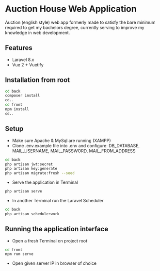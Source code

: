 # Auction House Web Application
Auction (english style) web app formerly made to satisfy the bare minimum required to get my bachelors degree, currently serving to improve my knowledge in web development.

## Features
- Laravel 8.x
- Vue 2 + Vuetify

## Installation from root
```bash
cd back
composer install
cd..
cd front
npm install
cd..
```

## Setup
- Make sure Apache & MySql are running (XAMPP)
- Clone .env.example file into .env and configure: DB_DATABASE, MAIL_USERNAME, MAIL_PASSWORD, MAIL_FROM_ADDRESS
```bash
cd back
php artisan jwt:secret
php artisan key:generate
php artisan migrate:fresh --seed
```
- Serve the application in Terminal
```bash
php artisan serve
```
- In another Terminal run the Laravel Scheduler
```bash
cd back
php artisan schedule:work
```

## Running the application interface
- Open a fresh Terminal on project root
```bash
cd front
npm run serve
```
- Open given server IP in browser of choice
